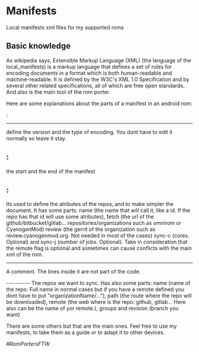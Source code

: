 Manifests
=========

Local manifests xml files for my supported roms

Basic knowledge
---------------
As wikipedia says, Extensible Markup Language (XML) (the language of the local_manifests) is a markup language that defines a set of rules for encoding documents in  a format which is both human-readable and machine-readable. It is defined by the W3C's XML 1.0 Specification and by several other related specifications, all of    which are free open standards. 
And also is the main tool of the rom porter.

Here are some explanations about the parts of a manifest in an android rom:

<?xml version="1.0" encoding="UTF-8"?>: 
---------------------------------------
define the version and the type of encoding. You dont have to edit it normally so leave it stay.

<manifest></manifest>: 
----------------------
the start and the end of the manifest

<remote/>: 
----------
Its used to define the atributes of the repos, and to make simpler the document. It has some parts: name (the name that will call it, like a id. If the repo has that id will use some atributes), fetch (the url of the github/bitbucket/gitlab... repositories/organizations such as omnirom or CyanogenMod) review (the gerrit of the organization such as review.cyanogenmod.org. Not needed in most of the cases) sync-c (cores. Optional) and sync-j (number of jobs. Optional). Take in consideration that the remote flag is optional and sometimes can cause conflicts with the main xml of the rom.

<!-- --> 
--------
A comment. The lines inside it are not part of the code.

<project/> 
----------
The repos we want to sync. Has also some parts: name (name of the repo. Full name in normal cases but if you have a remote defined you dont have to put "organizationName/..."), path (the route where the repo will be downloaded), remote (the web where is the repo: github, gitlab... Here also can be the name of yor remote.), groups and revision (branch you want)


There are some others but that are the main ones. Feel free to use my manifests, to take them as a guide or to adapt it to other devices.

*#RomPortersFTW*
 




